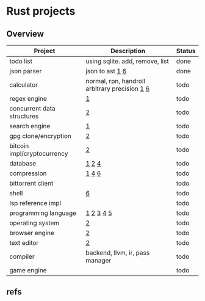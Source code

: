 # Rust projects

## Overview

| Project                     | Description                                       | Status |
|-----------------------------|---------------------------------------------------|--------|
| todo list                   | using sqlite. add, remove, list                   | done   |
| json parser                 | json to ast [1] [6]                               | done   |
| calculator                  | normal, rpn, handroll arbitrary precision [1] [6] | todo   |
| regex engine                | [1]                                               | todo   |
| concurrent data structures  | [2]                                               | todo   |
| search engine               | [1]                                               | todo   |
| gpg clone/encryption        | [2]                                               | todo   |
| bitcoin impl/cryptocurrency | [2]                                               | todo   |
| database                    | [1] [2] [4]                                       | todo   |
| compression                 | [1] [4] [6]                                       | todo   |
| bittorrent client           |                                                   | todo   |
| shell                       | [6]                                                  | todo   |
| lsp reference impl          |                                                   | todo   |
| programming language        | [1] [2] [3] [4] [5]                               | todo   |
| operating system            | [2]                                               | todo   |
| browser engine              | [2]                                               | todo   |
| text editor                 | [2]                                               | todo   |
| compiler                    | backend, llvm, ir, pass manager                   | todo   |
| game engine                 |                                                   | todo   |

## refs

[1]: https://build-your-own.org/blog/20231108_1week/
[2]: https://dev.to/hb/10-advanced-projects-to-build-in-2021-425o
[3]: https://craftinginterpreters.com/contents.html
[4]: https://jamesg.blog/2024/02/28/programming-projects/
[5]: https://medium.com/@gvanrossum_83706/building-a-peg-parser-d4869b5958fb
[6]: https://codingchallenges.fyi/challenges/intro
